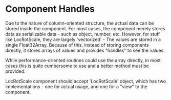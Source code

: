 # Component Handles
Due to the nature of column-oriented structure, the actual data can be stored
inside the component. For most cases, the component merely stores data as
serializable data - such as object, number, etc. However, for stuff like
LocRotScale, they are largely 'vectorized' - The values are stored in a single
Float32Array. Because of this, instead of storing components directly, it stores
arrays of values and provides "handles" to see the values.

While performance-oriented routines could use the array directly, in most cases
this is quite cumbersome to use and a better method must be provided.

LocRotScale component should accept 'LocRotScale' object, which has two
implementations - one for actual usage, and one for a "view" to the component.

